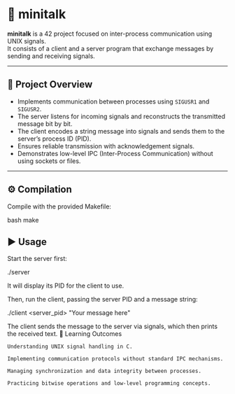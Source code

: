 # 📡 minitalk

**minitalk** is a 42 project focused on inter-process communication using UNIX signals.  
It consists of a client and a server program that exchange messages by sending and receiving signals.

---

## 🧩 Project Overview

- Implements communication between processes using `SIGUSR1` and `SIGUSR2`.
- The server listens for incoming signals and reconstructs the transmitted message bit by bit.
- The client encodes a string message into signals and sends them to the server’s process ID (PID).
- Ensures reliable transmission with acknowledgement signals.
- Demonstrates low-level IPC (Inter-Process Communication) without using sockets or files.

---

## ⚙️ Compilation

Compile with the provided Makefile:

bash
make

## ▶️ Usage

Start the server first:

./server

It will display its PID for the client to use.

Then, run the client, passing the server PID and a message string:

./client <server_pid> "Your message here"

The client sends the message to the server via signals, which then prints the received text.
📌 Learning Outcomes

    Understanding UNIX signal handling in C.

    Implementing communication protocols without standard IPC mechanisms.

    Managing synchronization and data integrity between processes.

    Practicing bitwise operations and low-level programming concepts.
